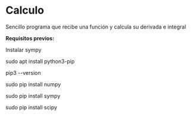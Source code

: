 # Calculo

Sencillo programa que recibe una función y calcula su derivada e integral

**Requisitos previos:**

Instalar sympy

sudo apt install python3-pip

pip3 --version

sudo pip install numpy

sudo pip install sympy

sudo pip install scipy
